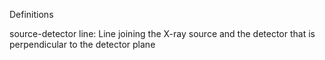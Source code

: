 Definitions


source-detector line:
Line joining the X-ray source and the detector that is perpendicular to the detector plane

